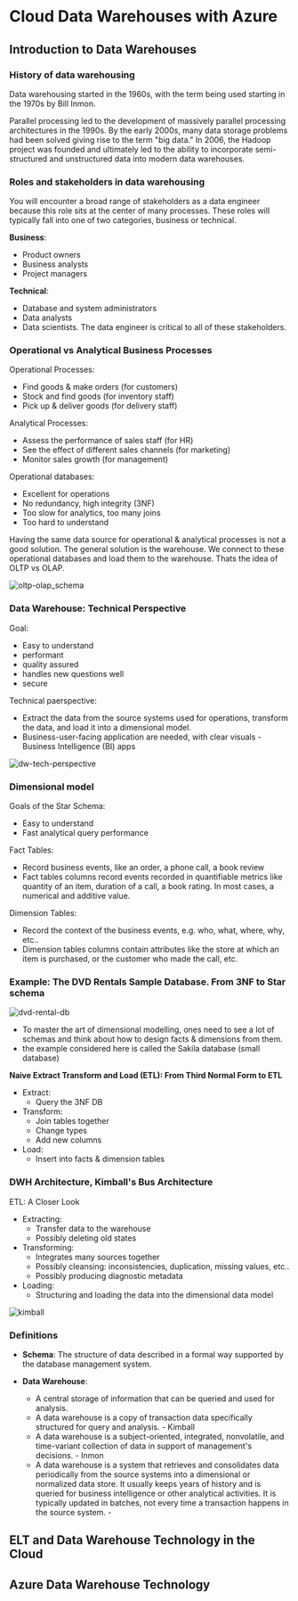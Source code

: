 # Cloud Data Warehouses with Azure

## Introduction to  Data Warehouses 

### History of data warehousing

Data warehousing started in the 1960s, with the term being used starting in the 1970s by Bill Inmon.

Parallel processing led to the development of massively parallel processing architectures in the 1990s. By the early 
2000s, many data storage problems had been solved giving rise to the term "big data." In 2006, the Hadoop project was 
founded and ultimately led to the ability to incorporate semi-structured and unstructured data into modern data warehouses.

### Roles and stakeholders in data warehousing

You will encounter a broad range of stakeholders as a data engineer because this role sits at the center of many processes. These roles will typically fall into one of two categories, business or technical.

**Business**:
- Product owners
- Business analysts
- Project managers

**Technical**:
- Database and system administrators
- Data analysts
- Data scientists.
The data engineer is critical to all of these stakeholders.

### Operational vs Analytical Business Processes
Operational Processes: 
- Find goods & make orders (for customers)
- Stock and find goods (for inventory staff)
- Pick up & deliver goods (for delivery staff)

Analytical Processes: 
- Assess the performance of sales staff (for HR)
- See the effect of different sales channels (for marketing)
- Monitor sales growth (for management)

Operational databases:
- Excellent for operations
- No redundancy, high integrity (3NF)
- Too slow for analytics, too many joins
- Too hard to understand

Having the same data source for operational & analytical processes is not a good solution. The general solution is the 
warehouse. We connect to these operational databases and load them to the warehouse. Thats the idea of OLTP vs OLAP.

![oltp-olap_schema](./0-images/oltp-olap.png "OLTP OLAP schema")

### Data Warehouse: Technical Perspective
Goal:
- Easy to understand 
- performant
- quality assured
- handles new questions well
- secure

Technical paerspective:
- Extract the data from the source systems used for operations, transform the data, and load it into a dimensional model.
- Business-user-facing application are needed, with clear visuals - Business Intelligence (BI) apps

![dw-tech-perspective](./0-images/dw-tech-perspective.png "dw-tech-perspective.png")

### Dimensional model
Goals of the Star Schema:
- Easy to understand
- Fast analytical query performance

Fact Tables:
- Record business events, like an order, a phone call, a book review
- Fact tables columns record events recorded in quantifiable metrics like quantity of an item, duration of a call, 
a book rating. In most cases, a numerical and additive value.

Dimension Tables:
- Record the context of the business events, e.g. who, what, where, why, etc..
- Dimension tables columns contain attributes like the store at which an item is purchased, or the customer who made 
the call, etc.

### Example: The DVD Rentals Sample Database. From 3NF to Star schema

![dvd-rental-db](./0-images/dvd-rental-db.png "dvd-rental-db.png")

- To master the art of dimensional modelling, ones need to see a lot of schemas and think about how to design facts &
dimensions from them.
- the example considered here is called the Sakila database (small database)

**Naive Extract Transform and Load (ETL): From Third Normal Form to ETL**
- Extract:
  - Query the 3NF DB
- Transform:
  - Join tables together
  - Change types
  - Add new columns
- Load:
  - Insert into facts & dimension tables

### DWH Architecture, Kimball's Bus Architecture

ETL: A Closer Look
- Extracting:
  - Transfer data to the warehouse
  - Possibly deleting old states
- Transforming:
  - Integrates many sources together
  - Possibly cleansing: inconsistencies, duplication, missing values, etc..
  - Possibly producing diagnostic metadata
- Loading:
  - Structuring and loading the data into the dimensional data model

![kimball](./0-images/kimball.png "kimball.png")

### Definitions
- **Schema**: The structure of data described in a formal way supported by the database management system.

- **Data Warehouse**: 
  - A central storage of information that can be queried and used for analysis.
  - A data warehouse is a copy of transaction data specifically structured for query and analysis. - Kimball
  - A data warehouse is a subject-oriented, integrated, nonvolatile, and time-variant collection of data in support of 
  management's decisions. - Inmon
  - A data warehouse is a system that retrieves and consolidates data periodically from the source systems into a 
  dimensional or normalized data store. It usually keeps years of history and is queried for business intelligence 
  or other analytical activities. It is typically updated in batches, not every time a transaction happens in the source system. -



## ELT and Data Warehouse Technology in the Cloud

## Azure Data Warehouse Technology 